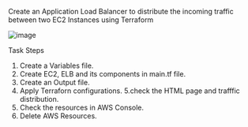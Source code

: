 Create an Application Load Balancer to distribute the incoming traffic between two EC2 Instances using Terraform

![image](https://user-images.githubusercontent.com/37935617/149661195-6809d2d1-f798-4454-9697-f677423fa478.png)

Task Steps
1. Create a Variables file.
2. Create EC2, ELB and its components in main.tf file.
3. Create an Output file.
4. Apply Terraforn configurations.
5.check the HTML page and trafffic distribution.
6. Check the resources in AWS Console.
7. Delete AWS Resources.
